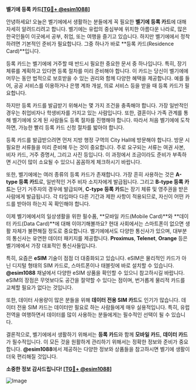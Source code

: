 **벨기에 등록 카드[[TG💪+ @esim1088](https://t.me/s/esim1088)]**

안녕하세요! 오늘은 벨기에에서 생활하는 분들에게 꼭 필요한 **벨기에 등록 카드**에 대해 자세히 알려드리려고 합니다. 벨기에는 유럽의 중심부에 위치한 아름다운 나라로, 많은 한국인들이 이곳에서 공부, 취업, 또는 여행을 즐기고 있습니다. 하지만 벨기에에서 정착하려면 기본적인 준비가 필요합니다. 그중 하나가 바로 **등록 카드(Residence Card)**입니다.

등록 카드는 벨기에에 거주할 때 반드시 필요한 중요한 문서 중 하나입니다. 특히, 장기 체류를 계획하고 있다면 등록 절차를 미리 준비해야 합니다. 이 카드는 당신이 벨기에에 머무는 동안 법적으로 보호받을 수 있는 권리와 함께 다양한 혜택을 제공합니다. 예를 들어, 공공 서비스를 이용하거나 은행 계좌 개설, 의료 서비스 등을 받을 때 등록 카드가 필요합니다.

하지만 등록 카드를 발급받기 위해서는 몇 가지 조건을 충족해야 합니다. 가장 일반적인 경우는 취업비자나 학생비자를 가지고 있는 사람입니다. 또한, 결혼이나 가족 관계를 통해 벨기에에 오게 된 사람들도 등록 절차를 진행해야 합니다. 따라서 처음 벨기에에 도착하면, 가능한 빨리 등록 카드 신청 절차를 밟아야 합니다.

등록 카드를 발급받으려면 먼저 지방 행정 구역의 City Hall에 방문해야 합니다. 방문 시 필요한 서류들을 미리 준비해 두는 것이 중요합니다. 주로 요구되는 서류는 여권 사본, 비자 카드, 거주 증명서, 그리고 사진 등입니다. 이 과정에서 조금이라도 준비가 부족하면 시간이 많이 소요될 수 있으니 꼼꼼하게 체크하시기 바랍니다.

또한, 벨기에에는 여러 종류의 등록 카드가 존재합니다. 가장 흔히 사용하는 것은 **A-type 등록 카드**로, 일반적인 거주 비자 소지자에게 발급됩니다. 그리고 **B-type 등록 카드**는 단기 거주자의 경우에 발급되며, **C-type 등록 카드**는 장기 체류 및 영주권을 받은 사람에게 발급됩니다. 각 타입마다 다른 기간과 제한 사항이 적용되므로, 자신이 어떤 카드를 받아야 하는지 꼭 확인해야 합니다.

이제 벨기에에서의 일상생활을 위한 필수품, **모바일 카드(Mobile Card)**와 **데이터 카드(Data Card)**에 대해 이야기해볼까요? 현대 사회에서는 스마트폰이 없으면 생활 자체가 불편해질 정도로 중요합니다. 벨기에에서도 다양한 통신사가 있으며, 대부분의 통신사는 유연한 데이터 패키지를 제공합니다. **Proximus**, **Telenet**, **Orange** 등은 벨기에에서 가장 대표적인 통신사들입니다.

특히, 요즘은 **eSIM** 기술이 점점 더 대중화되고 있습니다. eSIM은 물리적인 카드가 아닌 디지털 형태의 SIM 카드로, 스마트폰이나 태블릿에 바로 설치할 수 있습니다. **@esim1088** 채널에서 다양한 eSIM 상품을 확인할 수 있으니 참고하시길 바랍니다. eSIM의 장점은 무엇보다도 공간을 절약할 수 있다는 점이며, 번거롭게 물리적 카드를 교체할 필요가 없다는 것입니다.

또한, 데이터 사용량이 많은 분들을 위해 **데이터 전용 SIM 카드**도 인기가 많습니다. 데이터 전용 SIM 카드는 데이터만 필요로 하는 사람들에게 매우 실용적입니다. 특히, 유럽 전역을 여행하면서 데이터를 많이 사용하는 분들에게는 필수적인 선택이 될 수 있습니다.

결론적으로, 벨기에에서 생활하기 위해서는 **등록 카드**와 함께 **모바일 카드**, **데이터 카드**가 필수적입니다. 이 모든 것을 원활하게 관리하기 위해서는 정확한 정보와 준비가 중요합니다. **@esim1088**에서 제공하는 다양한 정보와 상품들을 참고하시면 벨기에 생활이 더욱 편리해질 것입니다.

**소중한 정보 감사드립니다! [[TG💪+ @esim1088](https://t.me/s/esim1088)]**

![Image](https://i.postimg.cc/Y0z9fWf4/image.png)